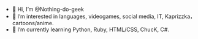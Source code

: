 - 👋 Hi, I’m @Nothing-do-geek
- 👀 I’m interested in languages, videogames, social media, IT, Kaprizzka， cartoons/anime.
- 🌱 I’m currently learning Python, Ruby, HTML/CSS, ChucK, C#.

<!---
Nothing-do-geek/Nothing-do-geek is a ✨ special ✨ repository because its `README.md` (this file) appears on your GitHub profile.
You can click the Preview link to take a look at your changes.
--->
